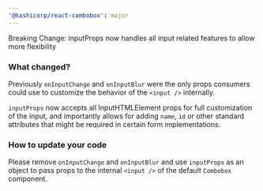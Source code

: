 ```yaml
---
'@hashicorp/react-combobox': major
---
```


Breaking Change: inputProps now handles all input related features to allow more flexibility

### What changed?

Previously `onInputChange` and `onInputBlur` were the only props consumers could use to customize the behavior of the `<input />` internally.

`inputProps` now accepts all InputHTMLElement props for full customization of the input, and importantly allows for adding `name`, `id` or other standard attributes that might be required in certain form implementations.

### How to update your code

Please remove `onInputChange` and `onInputBlur` and use `inputProps` as an object to pass props to the internal `<input />` of the default `Combobox` component.

